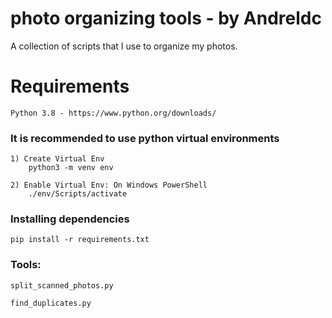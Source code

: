 # photo organizing tools - by Andreldc

A collection of scripts that I use to organize my photos.

# Requirements

    Python 3.8 - https://www.python.org/downloads/

### It is recommended to use python virtual environments

    1) Create Virtual Env
        python3 -m venv env

    2) Enable Virtual Env: On Windows PowerShell
        ./env/Scripts/activate


### Installing dependencies

    pip install -r requirements.txt



### Tools:
   
    split_scanned_photos.py
        
    find_duplicates.py
    


